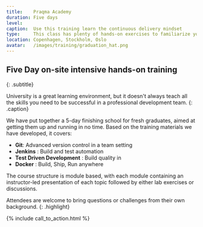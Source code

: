 ```yaml
---
title:    Praqma Academy
duration: Five days
level:    
caption:  Use this training learn the continuous delivery mindset
type:     This class has plenty of hands-on exercises to familiarize you with the nitty-gritty details of professional software development. You will leave this course ready to work in a software team.
location: Copenhagen, Stockholm, Oslo
avatar:   /images/training/graduation_hat.png
---
```


## Five Day on-site intensive hands-on training
{: .subtitle}


University is a great learning environment, but it doesn't always teach all the skills you need to be successful in a professional development team.
{: .caption}

We have put together a 5-day finishing school for fresh graduates, aimed at getting them up and running in no time.  Based on the training materials we have developed, it covers:

<ul class="checkmark">
 <li><strong>Git</strong>: Advanced version control in a team setting</li>
 <li><strong>Jenkins</strong> : Build and test automation</li>
 <li><strong>Test Driven Development</strong> : Build quality in</li>
 <li><strong>Docker</strong> : Build, Ship, Run anywhere</li>
</ul>

The course structure is module based, with each module containing an instructor-led presentation of each topic followed by either lab exercises or discussions.

Attendees are welcome to bring questions or challenges from their own background.
{: .highlight}

{% include call_to_action.html %}
